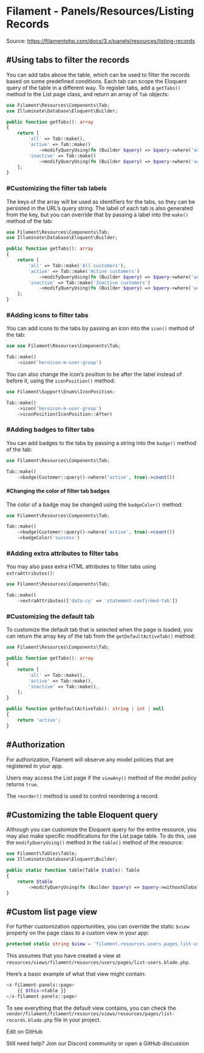 # Filament - Panels/Resources/Listing Records

Source: https://filamentphp.com/docs/3.x/panels/resources/listing-records

#Using tabs to filter the records
---------------------------------

You can add tabs above the table, which can be used to filter the records based on some predefined conditions. Each tab can scope the Eloquent query of the table in a different way. To register tabs, add a `getTabs()` method to the List page class, and return an array of `Tab` objects:

```php
use Filament\Resources\Components\Tab;
use Illuminate\Database\Eloquent\Builder;

public function getTabs(): array
{
    return [
        'all' => Tab::make(),
        'active' => Tab::make()
            ->modifyQueryUsing(fn (Builder $query) => $query->where('active', true)),
        'inactive' => Tab::make()
            ->modifyQueryUsing(fn (Builder $query) => $query->where('active', false)),
    ];
}

```
### #Customizing the filter tab labels

The keys of the array will be used as identifiers for the tabs, so they can be persisted in the URL’s query string. The label of each tab is also generated from the key, but you can override that by passing a label into the `make()` method of the tab:

```php
use Filament\Resources\Components\Tab;
use Illuminate\Database\Eloquent\Builder;

public function getTabs(): array
{
    return [
        'all' => Tab::make('All customers'),
        'active' => Tab::make('Active customers')
            ->modifyQueryUsing(fn (Builder $query) => $query->where('active', true)),
        'inactive' => Tab::make('Inactive customers')
            ->modifyQueryUsing(fn (Builder $query) => $query->where('active', false)),
    ];
}

```
### #Adding icons to filter tabs

You can add icons to the tabs by passing an icon into the `icon()` method of the tab:

```php
use use Filament\Resources\Components\Tab;

Tab::make()
    ->icon('heroicon-m-user-group')

```
You can also change the icon’s position to be after the label instead of before it, using the `iconPosition()` method:

```php
use Filament\Support\Enums\IconPosition;

Tab::make()
    ->icon('heroicon-m-user-group')
    ->iconPosition(IconPosition::After)

```
### #Adding badges to filter tabs

You can add badges to the tabs by passing a string into the `badge()` method of the tab:

```php
use Filament\Resources\Components\Tab;

Tab::make()
    ->badge(Customer::query()->where('active', true)->count())

```
#### #Changing the color of filter tab badges

The color of a badge may be changed using the `badgeColor()` method:

```php
use Filament\Resources\Components\Tab;

Tab::make()
    ->badge(Customer::query()->where('active', true)->count())
    ->badgeColor('success')

```
### #Adding extra attributes to filter tabs

You may also pass extra HTML attributes to filter tabs using `extraAttributes()`:

```php
use Filament\Resources\Components\Tab;

Tab::make()
    ->extraAttributes(['data-cy' => 'statement-confirmed-tab'])

```
### #Customizing the default tab

To customize the default tab that is selected when the page is loaded, you can return the array key of the tab from the `getDefaultActiveTab()` method:

```php
use Filament\Resources\Components\Tab;

public function getTabs(): array
{
    return [
        'all' => Tab::make(),
        'active' => Tab::make(),
        'inactive' => Tab::make(),
    ];
}

public function getDefaultActiveTab(): string | int | null
{
    return 'active';
}

```
#Authorization
--------------

For authorization, Filament will observe any model policies that are registered in your app.

Users may access the List page if the `viewAny()` method of the model policy returns `true`.

The `reorder()` method is used to control reordering a record.

#Customizing the table Eloquent query
-------------------------------------

Although you can customize the Eloquent query for the entire resource, you may also make specific modifications for the List page table. To do this, use the `modifyQueryUsing()` method in the `table()` method of the resource:

```php
use Filament\Tables\Table;
use Illuminate\Database\Eloquent\Builder;

public static function table(Table $table): Table
{
    return $table
        ->modifyQueryUsing(fn (Builder $query) => $query->withoutGlobalScopes());
}

```
#Custom list page view
----------------------

For further customization opportunities, you can override the static `$view` property on the page class to a custom view in your app:

```php
protected static string $view = 'filament.resources.users.pages.list-users';

```
This assumes that you have created a view at `resources/views/filament/resources/users/pages/list-users.blade.php`.

Here’s a basic example of what that view might contain:

```php
<x-filament-panels::page>
    {{ $this->table }}
</x-filament-panels::page>

```
To see everything that the default view contains, you can check the `vendor/filament/filament/resources/views/resources/pages/list-records.blade.php` file in your project.

Edit on GitHub

Still need help? Join our Discord community or open a GitHub discussion
